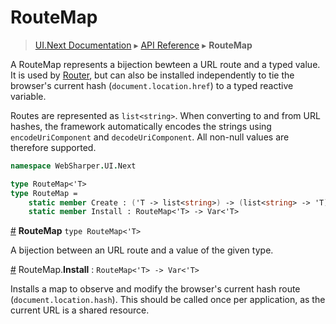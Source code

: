 # RouteMap
> [UI.Next Documentation](UINext.md) ▸ [API Reference](UINext-API.md) ▸ **RouteMap**

A RouteMap represents a bijection bewteen a URL route and a typed value.
It is used by [Router](UINext-Router.md), but can also be installed independently
to tie the browser's current hash (`document.location.href`) to a typed reactive
variable.

Routes are represented as `list<string>`.  When converting to and from URL hashes,
the framework automatically encodes the strings using `encodeUriComponent`
and `decodeUriComponent`.  All non-null values are therefore supported.

```fsharp
namespace WebSharper.UI.Next

type RouteMap<'T>
type RouteMap =
    static member Create : ('T -> list<string>) -> (list<string> -> 'T) -> RouteMap<'T>
    static member Install : RouteMap<'T> -> Var<'T>
```

<a name="RouteMap"></a>
[#](#RouteMap) **RouteMap** `type RouteMap<'T>`

A bijection between an URL route and a value of the given type.

<a name="Install"></a>
[#](#Install) RouteMap.**Install** : `RouteMap<'T> -> Var<'T>`

Installs a map to observe and modify the browser's current hash route (`document.location.hash`).
This should be called once per application, as the current URL is a shared resource.

